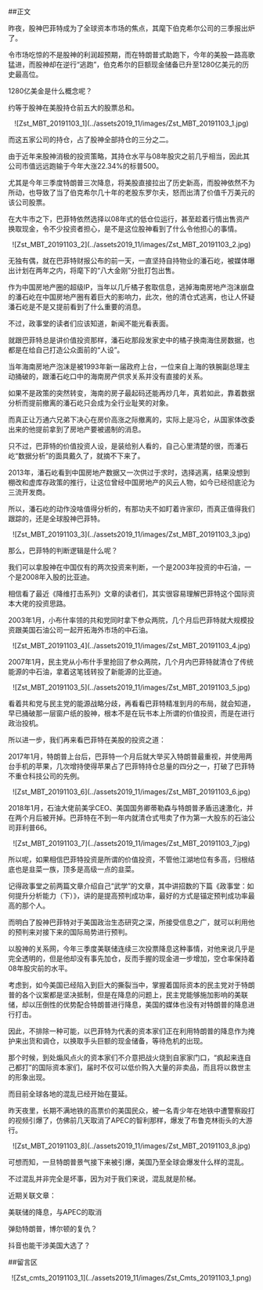 ##正文

昨夜，股神巴菲特成为了全球资本市场的焦点，其麾下伯克希尔公司的三季报出炉了。

令市场吃惊的不是股神的利润超预期，而在特朗普式助跑下，今年的美股一路高歌猛进，而股神却在逆行“逃跑”，伯克希尔的巨额现金储备已升至1280亿美元的历史最高位。

1280亿美金是什么概念呢？

约等于股神在美股持仓前五大的股票总和。

 <div align="center">![Zst_MBT_20191103_1](../assets2019_11/images/Zst_MBT_20191103_1.jpg)</div>

而这五家公司的持仓，占了股神全部持仓的三分之二。

由于近年来股神消极的投资策略，其持仓水平与08年股灾之前几乎相当，因此其公司市值远远跑输于今年大涨22.34%的标普500。

尤其是今年三季度特朗普三次降息，将美股直接拉出了历史新高，而股神依然不为所动，也导致了当了伯克希尔几十年的老股东罗尔夫，怒而出清了价值千万美元的该公司股票。

在大牛市之下，巴菲特依然选择以08年式的低仓位运行，甚至趁着行情出售资产换取现金，令不少投资者担心，是不是这位股神看到了什么令他担心的事情。

 <div align="center">![Zst_MBT_20191103_2](../assets2019_11/images/Zst_MBT_20191103_2.jpg)</div>

无独有偶，就在巴菲特财报公布的前一天，一直坚持自持物业的潘石屹，被媒体曝出计划在两年之内，将麾下的“八大金刚”分批打包出售。

作为中国房地产圈的超级IP，当年以几斤橘子套取信息，逃掉海南房地产泡沫崩盘的潘石屹在中国房地产圈有着巨大的影响力，此次，他的清仓式逃离，也让人怀疑潘石屹是不是又提前看到了什么重要的消息。

不过，政事堂的读者们应该知道，新闻不能光看表面。

就跟巴菲特总是讲价值投资那样，潘石屹那段发家史中的橘子换南海住房数据，也都是在给自己打造公众面前的“人设”。

当年海南房地产泡沫是被1993年新一届政府上台，一位来自上海的铁腕副总理主动捅破的，跟潘石屹口中的海南房产供求关系并没有直接的关系。

如果不是政策的突然转变，海南的房子最起码还能再炒几年，真若如此，靠着数据分析而提前撤离的潘石屹只会成为全行业耻笑的对象。

而真正让万通六兄弟下决心在房价高涨之际撤离的，实际上是冯仑，从国家体改委出来的他提前拿到了房地产要被遏制的消息。

只不过，巴菲特的价值投资人设，是装给别人看的，自己心里清楚的很，而潘石屹“数据分析”的面具戴久了，就摘不下来了。

2013年，潘石屹看到中国房地产数据又一次供过于求时，选择逃离，结果没想到棚改和虚库存政策的推行，让这位曾经中国房地产的风云人物，如今已经彻底沦为三流开发商。

所以，潘石屹的动作没啥值得分析的，有那功夫不如盯着许家印，而真正值得我们跟踪的，还是全球股神巴菲特。

 <div align="center">![Zst_MBT_20191103_3](../assets2019_11/images/Zst_MBT_20191103_3.jpg)</div>

那么，巴菲特的判断逻辑是什么呢？

我们可以拿股神在中国仅有的两次投资来判断，一个是2003年投资的中石油，一个是2008年入股的比亚迪。

相信看了最近《降维打击系列》文章的读者们，其实很容易理解巴菲特这个国际资本大佬的投资思路。

2003年1月，小布什率领的共和党同时拿下参众两院，几个月后巴菲特就大规模投资跟美国石油公司一起开拓海外市场的中石油。

 <div align="center">![Zst_MBT_20191103_4](../assets2019_11/images/Zst_MBT_20191103_4.jpg)</div>

2007年1月，民主党从小布什手里抢回了参众两院，几个月内巴菲特就清仓了传统能源的中石油，拿着这笔钱转投了新能源的比亚迪。

 <div align="center">![Zst_MBT_20191103_5](../assets2019_11/images/Zst_MBT_20191103_5.jpg)</div>

看着共和党与民主党的能源战略分歧，再看看巴菲特精准到月的布局，就会知道，早已捅破那一层窗户纸的股神，根本不是在玩书本上所谓的价值投资，而是在进行政治投机。

所以进一步，我们再来看巴菲特在美股的投资之道：

2017年1月，特朗普上台后，巴菲特一个月后就大举买入特朗普最重视，并使用两台手机的苹果，几次增持使得苹果占了巴菲特持仓总量的四分之一，打破了巴菲特不重仓科技公司的先例。

 <div align="center">![Zst_MBT_20191103_6](../assets2019_11/images/Zst_MBT_20191103_6.jpg)</div>

2018年1月，石油大佬前美孚CEO、美国国务卿蒂勒森与特朗普矛盾迅速激化，并在两个月后被开掉。巴菲特在不到一年内就清仓式甩卖了作为第一大股东的石油公司菲利普66。

 <div align="center">![Zst_MBT_20191103_7](../assets2019_11/images/Zst_MBT_20191103_7.jpg)</div>

所以呢，如果相信巴菲特投资是所谓的价值投资，不管他江湖地位有多高，归根结底也是韭菜一族，顶多是高级一点的韭菜。

记得政事堂之前两篇文章介绍自己“武学”的文章，其中讲招数的下篇《政事堂：如何提升分析能力（下）》，讲的是提高预判成功率，最好的方式是锚定预判成功率最高的那个人。

而明白了股神巴菲特对于美国政治生态研究之深，所接受信息之广，就可以利用他的预判来对接下来的国际局势进行预判。

以股神的关系网，今年三季度美联储连续三次投票降息这种事情，对他来说几乎是完全透明的，但是他却没有事先加仓，反而手握的现金进一步增加，空仓率保持着08年股灾前的水平。

考虑到，如今美国已经陷入到巨大的撕裂当中，掌握着国际资本的民主党对于特朗普的各个议案都是坚决抵制，但是在降息的问题上，民主党能够施加影响的美联储，却以压倒性的优势配合特朗普进行降息，美国的媒体也没有对特朗普的降息进行打击。

因此，不排除一种可能，以巴菲特为代表的资本家们正在利用特朗普的降息作为掩护来出货和调仓，以换取手头巨额的现金储备，等待危机的出现。

那个时候，到处煽风点火的资本家们不介意把战火烧到自家家门口，“疯起来连自己都打”的国际资本家们，届时不仅可以低价购入大量的非卖品，而且将以救世主的形象出现。

而目前全球各地的混乱已经开始在蔓延。

昨天夜里，长期不满地铁的高票价的美国民众，被一名青少年在地铁中遭警察殴打的视频引爆了，仿佛前几天取消了APEC的智利那样，爆发了布鲁克林街头的大游行。

 <div align="center">![Zst_MBT_20191103_8](../assets2019_11/images/Zst_MBT_20191103_8.jpg)</div>

可想而知，一旦特朗普景气接下来被引爆，美国乃至全球会爆发什么样的混乱。

不过混乱并非完全是坏事，因为对于我们来说，混乱就是阶梯。

近期关联文章：

美联储的降息，与APEC的取消

弹劾特朗普，博尔顿的复仇？

抖音也能干涉美国大选了？

##留言区
 <div align="center">![Zst_cmts_20191103_1](../assets2019_11/images/Zst_Cmts_20191103_1.png)</div>
